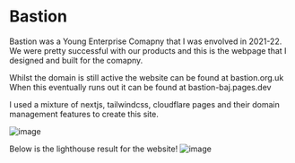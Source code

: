 # Bastion

Bastion was a Young Enterprise Comapny that I was envolved in 2021-22. We were pretty successful with our products and this is the webpage that I designed and built for the comapny. 

Whilst the domain is still active the website can be found at bastion.org.uk 
When this eventually runs out it can be found at bastion-baj.pages.dev

I used a mixture of nextjs, tailwindcss, cloudflare pages and their domain management features to create this site.

![image](https://user-images.githubusercontent.com/58570245/171134277-d4bcf923-bf2d-40c6-969f-70c1af3fb096.png)

Below is the lighthouse result for the website!
![image](https://user-images.githubusercontent.com/58570245/171135058-4f795933-6c97-4049-9ce5-844a27a119c1.png)
